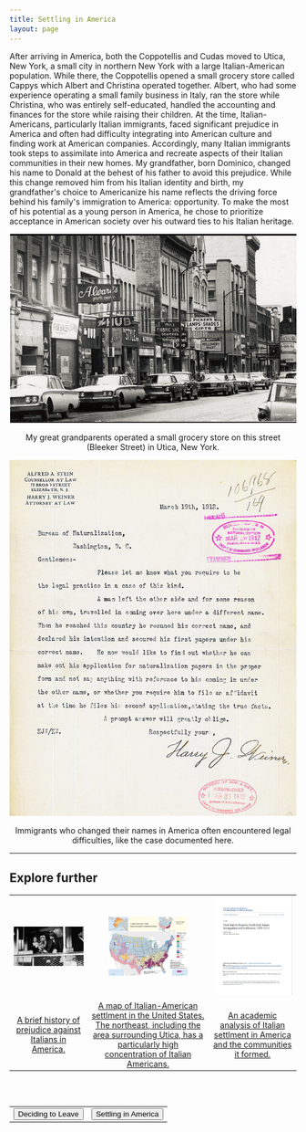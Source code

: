 ```yaml
---
title: Settling in America
layout: page
---
```


After arriving in America, both the Coppotellis and Cudas moved to Utica, New York, a small city in northern New York with a large Italian-American population.  While there, the Coppotellis opened a small grocery store called Cappys which Albert and Christina operated together.  Albert, who had some experience operating a small family business in Italy, ran the store while Christina, who was entirely self-educated, handled the accounting and finances for the store while raising their children.  At the time, Italian-Americans, particularly Italian immigrants, faced significant prejudice in America and often had difficulty integrating into American culture and finding work at American companies.  Accordingly, many Italian immigrants took steps to assimilate into America and recreate aspects of their Italian communities in their new homes. My grandfather, born Dominico, changed his name to Donald at the behest of his father to avoid this prejudice.  While this change removed him from his Italian identity and birth, my grandfather's choice to Americanize his name reflects the driving force behind his family's immigration to America: opportunity.  To make the most of his potential as a young person in America, he chose to prioritize acceptance in American society over his outward ties to his Italian heritage.

<center>
  <img src="https://raw.githubusercontent.com/dmartin4/LATS-232/master/img/cappys.png"/>
  <p>My great grandparents operated a small grocery store on this street (Bleeker Street) in Utica, New York.</p>
</center>

<center>
  <img src="https://raw.githubusercontent.com/dmartin4/LATS-232/master/img/name_change.png"/>
  <p>Immigrants who changed their names in America often encountered legal difficulties, like the case documented here.</p>
</center>

---

## Explore further

<center>
<table style="width:100%">
  <tr>
    <td>
      <center>
       <img src="https://raw.githubusercontent.com/dmartin4/LATS-232/master/img/pred_thumb.png" width="100%" height="100%"/>
     </center>
    </td>
    <td>
     <center>
       <img src="https://raw.githubusercontent.com/dmartin4/LATS-232/master/img/ancestory.png" width="70%" height="70%"/>
     </center>
    </td>
    <td>
     <center>
       <img src="https://raw.githubusercontent.com/dmartin4/LATS-232/master/img/scholar_thumb.png" width="100%" height="100%"/>
     </center>
    </td>
  </tr>
  <tr>
    <td>
     <center>
      <a href="http://www.cnn.com/2012/07/10/opinion/falco-italian-immigrants/index.html">A brief history of prejudice against Italians in America.</a>
     </center>
    </td>
    <td>
     <center>
     <a href="https://dmartin4.github.io/LATS-232/img/ancestory.png">A map of Italian-American settlment in the United States.  The northeast, including the area surrounding Utica, has a particularly high concentration of Italian Americans.</a>
     </center>
    </td>
    <td>
     <center>
     <a href="https://scholarworks.umb.edu/cgi/viewcontent.cgi?article=1155&context=masters_theses">An academic analysis of Italian settlment in America and the communities it formed.</a>
     </center>
    </td>
  </tr>
</table>
</center>

<br><br>

<center>
<table style="width:100%">
  <tr>
    <td>
      <div align="left">
       <a href="http://dmartin4.github.io/LATS-232/leaving"><button name="button" onclick="http://dmartin4.github.io/LATS-232/leaving">Deciding to Leave</button></a>
      </div>
    </td>
    <td>
     <div align="right">
      <a href="http://dmartin4.github.io/LATS-232/assim"><button name="button" onclick="http://dmartin4.github.io/LATS-232/assim">Settling in America</button></a>
      </div>
    </td>
  </tr>
 </table>
 </center>
  
  

